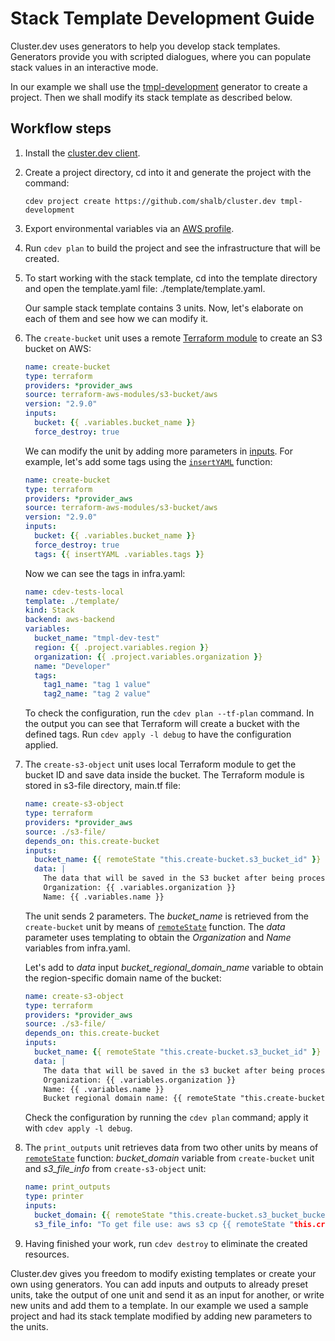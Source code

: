 # Stack Template Development Guide

Cluster.dev uses generators to help you develop stack templates. Generators provide you with scripted dialogues, where you can populate stack values in an interactive mode. 

In our example we shall use the [tmpl-development](https://github.com/shalb/cluster.dev/tree/master/.cdev-metadata/generator) generator to create a project. Then we shall modify its stack template as described below.   

## Workflow steps 

1. Install the [cluster.dev client](https://docs.cluster.dev/getting-started/#cdev-install).

2. Create a project directory, cd into it and generate the project with the command:

    ```cdev project create https://github.com/shalb/cluster.dev tmpl-development```

3. Export environmental variables via an [AWS profile](https://docs.cluster.dev/aws-cloud-provider/#authentication).

4. Run `cdev plan` to build the project and see the infrastructure that will be created.  

5. To start working with the stack template, cd into the template directory and open the template.yaml file: ./template/template.yaml. 

   Our sample stack template contains 3 units. Now, let's elaborate on each of them and see how we can modify it.   

6. The `create-bucket` unit uses a remote [Terraform module](https://registry.terraform.io/modules/terraform-aws-modules/s3-bucket/aws/latest) to create an S3 bucket on AWS:

    ```yaml
    name: create-bucket
    type: terraform
    providers: *provider_aws
    source: terraform-aws-modules/s3-bucket/aws
    version: "2.9.0"
    inputs:
      bucket: {{ .variables.bucket_name }}
      force_destroy: true
    ```

    We can modify the unit by adding more parameters in [inputs](https://registry.terraform.io/modules/terraform-aws-modules/s3-bucket/aws/latest?tab=inputs). For example, let's add some tags using the [`insertYAML`](https://docs.cluster.dev/stack-template-development/#functions) function:

    ```yaml
    name: create-bucket
    type: terraform
    providers: *provider_aws
    source: terraform-aws-modules/s3-bucket/aws
    version: "2.9.0"
    inputs:
      bucket: {{ .variables.bucket_name }}
      force_destroy: true
      tags: {{ insertYAML .variables.tags }}
    ```

    Now we can see the tags in infra.yaml:

    ```yaml
    name: cdev-tests-local
    template: ./template/
    kind: Stack
    backend: aws-backend
    variables:
      bucket_name: "tmpl-dev-test"
      region: {{ .project.variables.region }}
      organization: {{ .project.variables.organization }}
      name: "Developer"
      tags:
        tag1_name: "tag 1 value"
        tag2_name: "tag 2 value"
    ```

   To check the configuration, run the `cdev plan --tf-plan` command. In the output you can see that Terraform will create a bucket with the defined tags. Run `cdev apply -l debug` to have the configuration applied.  

7. The `create-s3-object` unit uses local Terraform module to get the bucket ID and save data inside the bucket. The Terraform module is stored in s3-file directory, main.tf file:

    ```yaml
    name: create-s3-object
    type: terraform
    providers: *provider_aws
    source: ./s3-file/
    depends_on: this.create-bucket
    inputs:
      bucket_name: {{ remoteState "this.create-bucket.s3_bucket_id" }}
      data: |
        The data that will be saved in the S3 bucket after being processed by the template engine.
        Organization: {{ .variables.organization }}
        Name: {{ .variables.name }}
    ```

    The unit sends 2 parameters. The *bucket_name* is retrieved from the `create-bucket` unit by means of [`remoteState`](https://docs.cluster.dev/stack-template-development/#functions) function. The *data* parameter uses templating to obtain the *Organization* and *Name* variables from infra.yaml. 

    Let's add to *data* input *bucket_regional_domain_name* variable to obtain the region-specific domain name of the bucket:

    ```yaml
    name: create-s3-object
    type: terraform
    providers: *provider_aws
    source: ./s3-file/
    depends_on: this.create-bucket
    inputs:
      bucket_name: {{ remoteState "this.create-bucket.s3_bucket_id" }}
      data: |
        The data that will be saved in the s3 bucket after being processed by the template engine.
        Organization: {{ .variables.organization }}
        Name: {{ .variables.name }}
        Bucket regional domain name: {{ remoteState "this.create-bucket.s3_bucket_bucket_regional_domain_name" }}
    ```

    Check the configuration by running the `cdev plan` command; apply it with `cdev apply -l debug`. 

8. The `print_outputs` unit retrieves data from two other units by means of [`remoteState`](https://docs.cluster.dev/stack-template-development/#functions) function: *bucket_domain* variable from `create-bucket` unit and *s3_file_info* from `create-s3-object` unit:

    ```yaml
    name: print_outputs
    type: printer
    inputs:
      bucket_domain: {{ remoteState "this.create-bucket.s3_bucket_bucket_domain_name" }}
      s3_file_info: "To get file use: aws s3 cp {{ remoteState "this.create-s3-object.file_s3_url" }} ./my_file && cat my_file"
    ```
 
9. Having finished your work, run `cdev destroy` to eliminate the created resources. 

Cluster.dev gives you freedom to modify existing templates or create your own using generators. You can add inputs and outputs to already preset units, take the output of one unit and send it as an input for another, or write new units and add them to a template. In our example we used a sample project and had its stack template modified by adding new parameters to the units.   


